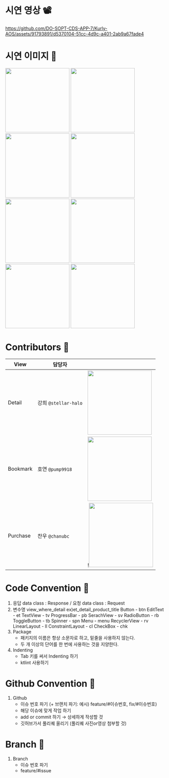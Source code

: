 # 시연 영상 📽
https://github.com/DO-SOPT-CDS-APP-7/Kurly-AOS/assets/91793891/d5370104-51cc-4d9c-a401-2ab9a67fade4

# 시연 이미지 📸
<img src="https://github.com/DO-SOPT-CDS-APP-7/Kurly-AOS/assets/91793891/703e8b7e-0a51-42fe-bad7-bc4c9371912f
" width="200" height="200"/>
<img src="https://github.com/DO-SOPT-CDS-APP-7/Kurly-AOS/assets/91793891/2719b32c-fb04-4ca1-b1c6-eb47499385c6
" width="200" height="200"/>
<img src="https://github.com/DO-SOPT-CDS-APP-7/Kurly-AOS/assets/91793891/7b5f13f4-5f83-486a-bc27-b4154ae27a89
" width="200" height="200"/>
<img src="https://github.com/DO-SOPT-CDS-APP-7/Kurly-AOS/assets/91793891/9afbdebc-2ad9-4f91-8b75-ff1416808418
" width="200" height="200"/>
<img src="https://github.com/DO-SOPT-CDS-APP-7/Kurly-AOS/assets/91793891/b25050c8-1cb9-405e-a6a8-48c294fc219f
" width="200" height="200"/>
<img src="https://github.com/DO-SOPT-CDS-APP-7/Kurly-AOS/assets/91793891/eb00fec9-abeb-41a9-acfe-293f4ad4a67e
" width="200" height="200"/>
<img src="https://github.com/DO-SOPT-CDS-APP-7/Kurly-AOS/assets/91793891/609f3d02-8628-4d23-9ed8-5069cc674609
" width="200" height="200"/>
<img src="https://github.com/DO-SOPT-CDS-APP-7/Kurly-AOS/assets/91793891/f0861d3a-6864-4bdb-ac2c-8e0c919eb7bf)
" width="200" height="200"/>

# Contributors 💜
|View|담당자||
|------|---|---|
|Detail|강희 ```@stellar-halo```|<img src="https://avatars.githubusercontent.com/u/91793891?v=4"  width="200" height="200"/>|
|Bookmark|호연 ```@pump9918```|<img src="https://avatars.githubusercontent.com/u/125239880?v=4"  width="200" height="200"/>|
|Purchase|찬우 ```@chanubc```| !<img src="https://avatars.githubusercontent.com/u/106955456?v=4"  width="200" height="200"/>|

# Code Convention 🎇

1. 응답 data class : Response / 요청 data class : Request
2. 변수명 view_where_detail ex)et_detail_product_title
Button - btn
EditText - et
TextView - tv
ProgressBar - pb
SerachView - sv
RadioButton - rb
ToggleButton - tb
Spinner - spn
Menu - menu
RecyclerView - rv
LinearLayout - ll
ConstraintLayout - cl
CheckBox - chk
3. Package
   - 패키지의 이름은 항상 소문자로 하고, 밑줄을 사용하지 않는다.
   - 두 개 이상의 단어를 한 번에 사용하는 것을 지양한다.
4. Indenting
   - Tab 키를 써서 Indenting 하기
   - ktlint 사용하기
     
# Github Convention 📑

1. Github
   - 이슈 번호 파기 (+ 브랜치 파기: 예시) feature/#이슈번호, fix/#이슈번호)
   - 해당 이슈에 맞게 작업 하기
   - add or commit 하기 → 상세하게 작성할 것
   - 깃허브가서 풀리퀘 올리기 (풀리퀘 사진or영상 첨부할 것)
  
# Branch 🌴

1. Branch
   - 이슈 번호 파기
   - feature/#issue

